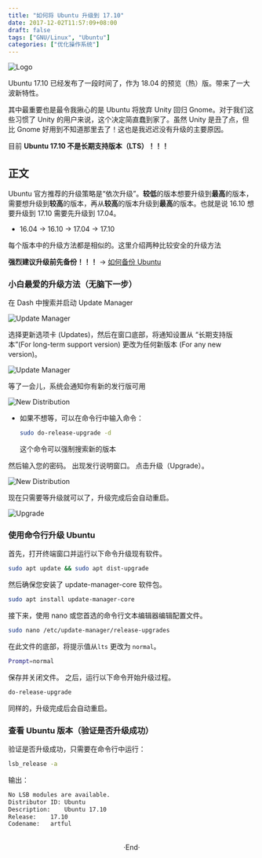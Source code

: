```yaml
---
title: "如何将 Ubuntu 升级到 17.10"
date: 2017-12-02T11:57:09+08:00
draft: false
tags: ["GNU/Linux", "Ubuntu"]
categories: ["优化操作系统"]
---
```


<img src="https://mogeko.github.io/images/009/logo.png"  alt="Logo"  style="border:0" />

Ubuntu 17.10 已经发布了一段时间了，作为 18.04 的预览（热）版。带来了一大波新特性。

其中最重要也是最令我揪心的是 Ubuntu 将放弃 Unity 回归 Gnome。对于我们这些习惯了 Unity 的用户来说，这个决定简直蠢到家了。虽然 Unity 是丑了点，但比 Gnome 好用到不知道那里去了！这也是我迟迟没有升级的主要原因。

目前 **Ubuntu 17.10 不是长期支持版本（LTS）！！！**

<!-- more -->

## 正文

Ubuntu 官方推荐的升级策略是“依次升级”。**较低**的版本想要升级到**最高**的版本，需要想升级到**较高**的版本，再从**较高**的版本升级到**最高**的版本。也就是说 16.10 想要升级到 17.10 需要先升级到 17.04。

- 16.04 -> 16.10 -> 17.04 -> 17.10

每个版本中的升级方法都是相似的。这里介绍两种比较安全的升级方法

**强烈建议升级前先备份！！！** -> [如何备份 Ubuntu](http://www.jianshu.com/p/b73e8011b828)

### 小白最爱的升级方法（无脑下一步）

在 Dash 中搜索并启动 Update Manager

<img alt="Update Manager" src="https://mogeko.github.io/images/009/Upgrade_1.png">

选择更新选项卡 (Updates)，然后在窗口底部，将通知设置从 “长期支持版本”(For long-term support version) 更改为任何新版本 (For any new version)。

<img alt="Update Manager" src="https://mogeko.github.io/images/009/Upgrade_2.png">

等了一会儿，系统会通知你有新的发行版可用

<img alt="New Distribution" src="https://mogeko.github.io/images/009/Upgrade_3.png">

- 如果不想等，可以在命令行中输入命令：

  ```bash
  sudo do-release-upgrade -d
  ```

  这个命令可以强制搜索新的版本

然后输入您的密码。 出现发行说明窗口。 点击升级（Upgrade）。

<img alt="New Distribution" src="https://mogeko.github.io/images/009/Upgrade_4.png">

现在只需要等升级就可以了，升级完成后会自动重启。

<img alt="Upgrade" src="https://mogeko.github.io/images/009/Upgrade_5.png">

### 使用命令行升级 Ubuntu

首先，打开终端窗口并运行以下命令升级现有软件。

```bash
sudo apt update && sudo apt dist-upgrade
```

然后确保您安装了 update-manager-core 软件包。

```bash
sudo apt install update-manager-core
```

接下来，使用 nano 或您首选的命令行文本编辑器编辑配置文件。

```bash
sudo nano /etc/update-manager/release-upgrades
```

在此文件的底部，将提示值从`lts` 更改为 `normal`。

```bash
Prompt=normal
```

保存并关闭文件。 之后，运行以下命令开始升级过程。

```bash
do-release-upgrade
```

同样的，升级完成后会自动重启。

### 查看 Ubuntu 版本（验证是否升级成功）

验证是否升级成功，只需要在命令行中运行：

```bash
lsb_release -a
```

输出：

```bash
No LSB modules are available.
Distributor ID:	Ubuntu
Description:	Ubuntu 17.10
Release:	17.10
Codename:	artful
```




<br>

<center>  ·End·  </center>